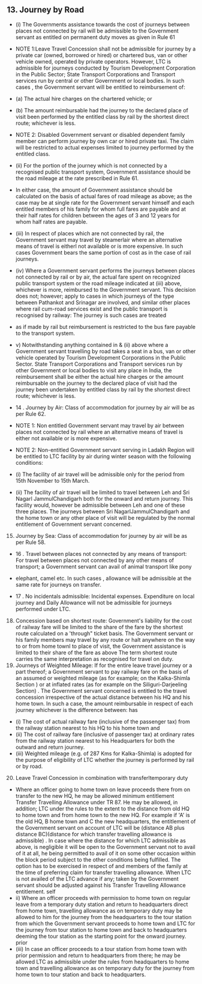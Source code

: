## 13. Journey by Road

- (i) The Governments assistance towards the cost of journeys between places not connected by rail will be admissible to the Government servant as entitled on permanent duty moves as given in Rule 61
- NOTE 1:Leave Travel Concession shall not be admissible for journey by a private car (owned, borrowed or hired) or chartered bus, van or other vehicle owned, operated by private operators. However, LTC is admissible for journeys conducted by Tourism Development Corporation in the Public Sector; State Transport Corporations and Transport services run by central or other Government or local bodies. In such cases , the Government servant will be entitled to reimbursement of:

- (a) The actual hire charges on the chartered vehicle; or
- (b) The amount reimbursable had the journey to the declared place of visit been performed by the entitled class by rail by the shortest direct route; whichever is less.
- NOTE 2: Disabled Government servant or disabled dependent family member can perform journey by own car or hired private taxi. The claim will be restricted to actual expenses limited to journey performed by the entitled class.
- (ii) For the portion of the journey which is not connected by a recognised public transport system, Government assistance should be the road mileage at the rate prescribed in Rule 61.
- In either case, the amount of Government assistance should be calculated on the basis of actual fares of road mileage as above; as the case may be at single rate for the Government servant himself and each entitled members of his family for whom full fares are payable and at their half rates for children between the ages of 3 and 12 years for whom half rates are payable.
- (iii) In respect of places which are not connected by rail, the Government servant may travel by steamerlair where an alternative means of travel is eitherl not available or is more expensive. In such cases Government bears the same portion of cost as in the case of rail journeys.
- (iv) Where a Government servant performs the journeys between places not connected by rail or by air, the actual fare spent on recognized public transport system or the road mileage indicated at (iii) above, whichever is more, reimbursed to the Government servant. This decision does not; however; apply to cases in which journeys of the type between Pathankot and Srinagar are involved, and similar other places where rail cum-road services exist and the public transport is recognised by railway: The journey is such cases are treated
- as if made by rail but reimbursement is restricted to the bus fare payable to the transport system.
- v)  Notwithstanding anything contained in &amp; (ii) above where a Government servant travelling by road takes a seat in a bus, van or other vehicle operated by Tourism Development Corporations in the Public Sector. State Transport Corporations and Transport services run by other Government or local bodies to visit any place in India, the reimbursement shall be either the actual hire charges or the amount reimbursable on the journey to the declared place of visit had the journey been undertaken by entitled class by rail by the shortest direct route; whichever is less.
- 14 . Journey by Air: Class of accommodation for journey by air will be as per Rule 62.
- NOTE 1: Non entitled Government servant may travel by air between places not connected by rail where an alternative means of travel is either not available or is more expensive.
- NOTE 2: Non-entitled Government servant serving in Ladakh Region will be entitled to LTC facility by air during winter season with the following conditions:
- (i) The facility of air travel will be admissible only for the period from 15th November to 15th March.
- (ii) The facility of air travel will be limited to travel between Leh and Sri Nagarl JammulChandigarh both for the onward and return journey.  This facility would, however be admissible between Leh and one of these three places. The journeys between Sri NagarlJammulChandigarh and the home town or any other place of visit will be regulated by the normal entitlement of Government servant concerned.
15. Journey by Sea: Class of accommodation for journey by air will be as per Rule 58.
- 16 . Travel between places not connected by any means of transport: For travel between places not connected by any other means of transport; a Government servant can avail of animal transport like pony

- elephant, camel etc. In such cases , allowance will be admissible at the same rate for journeys on transfer.
- 17 . No incidentals admissible: Incidental expenses. Expenditure on local journey and Daily Allowance will not be admissible for journeys performed under LTC.
18. Concession based on shortest route: Government's liability for the cost of railway fare will be limited to the share of the fare by the shortest route calculated on a 'through" ticket basis. The Government servant or his family members may travel by any route or halt anywhere on the way to or from home townl to place of visit, the Government assistance is limited to their share of the fare as above The term shortest route carries the same interpretation as recognised for travel on duty.
19. Journeys of Weighted Mileage: If for the entire leave travel journey or a part thereof; a Government servant to pay railway fare on the basis of an assumed or weighted mileage (as for example; on the Kalka-Shimla Section ) or at inflated rates (as for example on the Siliguri-Darjeeling Section) . The Government servant concerned is entitled to the travel concession irrespective of the actual distance between his HQ and his home town. In such a case, the amount reimbursable in respect of each journey whichever is the difference between: has
- (i) The cost of actual railway fare (inclusive of the passenger tax) from the railway station nearest to his HQ to his home town and
- (ii) The cost of railway fare (inclusive of passenger tax) at ordinary rates from the railway station nearest to his Headquarters for both the outward and return journey.
- (iii)   Weighted mileage (e.g. of 287 Kms for Kalka-Shimla) is adopted for the purpose of eligibility of LTC whether the journey is performed by rail or by road.
20. Leave Travel Concession in combination with transferltemporary duty
- Where an officer going to home town on leave proceeds there from on transfer to the new HQ, he may be allowed minimum entitlement Transfer Travelling Allowance under TR 87. He may be allowed, in addition; LTC under the rules to the extent to the distance from old HQ to home town and from home town to the new HQ. For example if 'A' is the old HQ, B home town and C the new headquarters, the entitlement of the Government servant on account of LTC will be (distance AB plus distance BC)(distance for which transfer travelling allowance is admissible) . In case where the distance for which LTC admissible as above, is negligible it will be open to the Government servant not to avail of it at all, he being permitted to avail of it on some other occasion within the block period subject to the other conditions being fulfilled. The option has to be exercised in respect of and members of the family at the time of preferring claim for transfer travelling allowance. When LTC is not availed of the LTC advance if any; taken by the Government servant should be adjusted against his Transfer Travelling Allowance entitlement. self
- ii) Where an officer proceeds with permission to home town on regular leave from a temporary duty station and return to headquarters direct from home town, travelling allowance as on temporary duty may be allowed to him for the journey from the headquarters to the tour station from which the Government servant proceeds to home town and LTC for the journey from tour station to home town and back to headquarters deeming the tour station as the starting point for the onward journey. prior
- (iii) In case an officer proceeds to a tour station from home town with  prior permission and return to headquarters from there; he may be allowed LTC as admissible under the rules from headquarters to home town and travelling allowance as on temporary duty for the journey from home town to tour station and back to headquarters.
